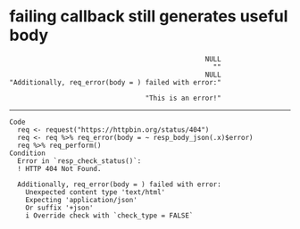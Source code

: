 # failing callback still generates useful body

                                                     NULL 
                                                       "" 
                                                     NULL 
    "Additionally, req_error(body = ) failed with error:" 
                                                          
                                      "This is an error!" 

---

    Code
      req <- request("https://httpbin.org/status/404")
      req <- req %>% req_error(body = ~ resp_body_json(.x)$error)
      req %>% req_perform()
    Condition
      Error in `resp_check_status()`:
      ! HTTP 404 Not Found.
      
      Additionally, req_error(body = ) failed with error:
        Unexpected content type 'text/html'
        Expecting 'application/json'
        Or suffix '+json'
        i Override check with `check_type = FALSE`

